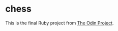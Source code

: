 # chess

This is the final Ruby project from [The Odin Project](http://www.theodinproject.com/courses/ruby-programming/lessons/ruby-final-project).
